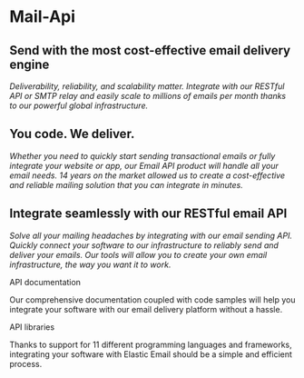 # Mail-Api

## Send with the most cost-effective email delivery engine

*Deliverability, reliability, and scalability matter. Integrate with our RESTful API or SMTP relay and easily scale to millions of emails per month thanks to our powerful global infrastructure.*

## You code. We deliver.

*Whether you need to quickly start sending transactional emails or fully integrate your website or app, our Email API product will handle all your email needs. 14 years on the market allowed us to create a cost-effective and reliable mailing solution that you can integrate in minutes.*

## Integrate seamlessly with our RESTful email API

*Solve all your mailing headaches by integrating with our email sending API. Quickly connect your software to our infrastructure to reliably send and deliver your emails. Our tools will allow you to create your own email infrastructure, the way you want it to work.*

<img scr="https://cms.elasticemail.com/wp-content/themes/elasticemail/img/email-api/documentation.svg"><br>
API documentation
<br><p>Our comprehensive documentation coupled with code samples will help you integrate your software with our email delivery platform without a hassle.</p>
<img scr="https://cms.elasticemail.com/wp-content/themes/elasticemail/img/email-api/api.svg"><br>API libraries
<br><p>Thanks to support for 11 different programming languages and frameworks, integrating your software with Elastic Email should be a simple and efficient process.</p>
